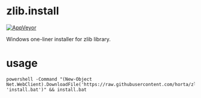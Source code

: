 # zlib.install

[![AppVeyor](https://img.shields.io/appveyor/ci/Horta/zlib-install.svg?style=flat-square)](https://ci.appveyor.com/project/Horta/zlib-install)

Windows one-liner installer for zlib library.

# usage

```
powershell -Command "(New-Object Net.WebClient).DownloadFile('https://raw.githubusercontent.com/horta/zlib.install/master/install.bat', 'install.bat')" && install.bat
```
